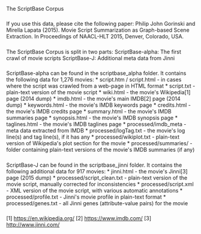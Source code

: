 The ScriptBase Corpus

#####

If you use this data, please cite the following paper:
Philip John Gorinski and Mirella Lapata (2015). Movie Script Summarization as Graph-based Scene Extraction. In Proceedings of NAACL-HLT 2015, Denver, Colorado, USA.

#####

The ScriptBase Corpus is split in two parts:
    ScriptBase-alpha: The first crawl of movie scripts
    ScriptBase-J: Additional meta data from Jinni

#####

ScriptBase-alpha can be found in the scriptbase_alpha folder.
It contains the following data for 1,276 movies:
    * script.htm / script.html  - in cases where the script was crawled from a web-page in HTML format
    * script.txt                - plain-text version of the movie script
    * wiki.html                 - the movie's Wikipedia[1] page (2014 dump)
    * imdb.html                 - the movie's main IMDB[2] page (2014 dump)
    * keywords.html             - the movie's IMDB keywords page
    * credits.html              - the movie's IMDB credits page
    * summary.html              - the movie's IMDB summaries page
    * synopsis.html             - the movie's IMDB synopsis page
    * taglines.html             - the movie's IMDB taglines page
    * processed/imdb_meta       - meta data extracted from IMDB
    * processed/logTag.txt      - the movie's log line(s) and tag line(s), if it has any
    * processed/wikiplot.txt    - plain-text version of Wikipedia's plot section for the movie
    * processed/summaries/      - folder containing plain-text versions of the movie's IMDB summaries (if any)

#####

ScriptBase-J can be found in the scriptbase_jinni folder.
It contains the following additional data for 917 movies:
    * jinni.html                    - the movie's Jinni[3] page (2015 dump)
    * processed/script_clean.txt    - plain-text version of the movie script, manually corrected for inconsistencies
    * processed/script.xml          - XML version of the movie script, with various automatic annotations
    * processed/profile.txt         - Jinni's movie profile in plain-text format
    * processed/genes.txt           - all Jinni genes (attribute-value pairs) for the movie

#####

[1] https://en.wikipedia.org/
[2] https://www.imdb.com/
[3] http://www.jinni.com/
